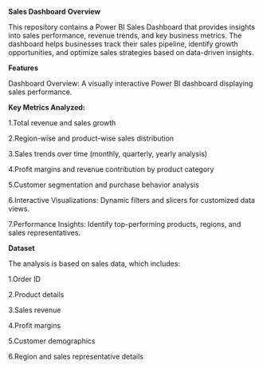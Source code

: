 **Sales Dashboard**
**Overview**

This repository contains a Power BI Sales Dashboard that provides insights into sales performance, revenue trends, and key business metrics. The dashboard helps businesses track their sales pipeline, identify growth opportunities, and optimize sales strategies based on data-driven insights.

**Features**

Dashboard Overview: A visually interactive Power BI dashboard displaying sales performance.

**Key Metrics Analyzed:**

1.Total revenue and sales growth

2.Region-wise and product-wise sales distribution

3.Sales trends over time (monthly, quarterly, yearly analysis)

4.Profit margins and revenue contribution by product category

5.Customer segmentation and purchase behavior analysis

6.Interactive Visualizations: Dynamic filters and slicers for customized data views.

7.Performance Insights: Identify top-performing products, regions, and sales representatives.

**Dataset**

The analysis is based on sales data, which includes:

1.Order ID

2.Product details

3.Sales revenue

4.Profit margins

5.Customer demographics

6.Region and sales representative details

